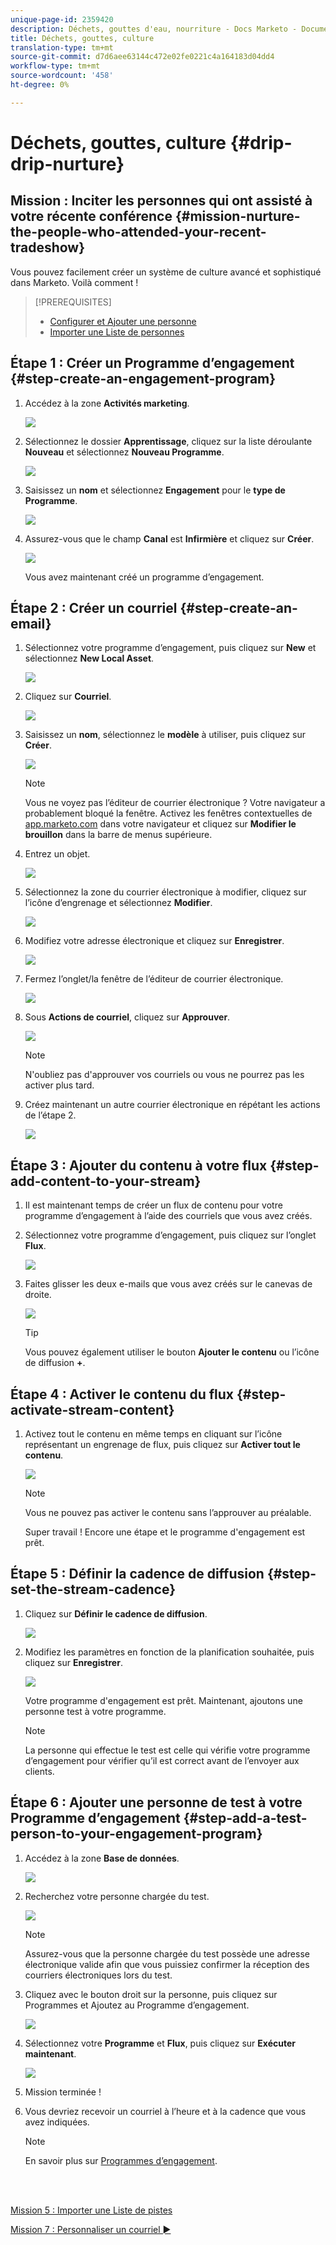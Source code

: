 ```yaml
---
unique-page-id: 2359420
description: Déchets, gouttes d'eau, nourriture - Docs Marketo - Documentation sur le produit
title: Déchets, gouttes, culture
translation-type: tm+mt
source-git-commit: d7d6aee63144c472e02fe0221c4a164183d04dd4
workflow-type: tm+mt
source-wordcount: '458'
ht-degree: 0%

---
```



# Déchets, gouttes, culture {#drip-drip-nurture}

## Mission : Inciter les personnes qui ont assisté à votre récente conférence {#mission-nurture-the-people-who-attended-your-recent-tradeshow}

Vous pouvez facilement créer un système de culture avancé et sophistiqué dans Marketo. Voilà comment !

>[!PREREQUISITES]
>
>* [Configurer et Ajouter une personne](/help/marketo/getting-started/quick-wins/get-set-up-and-add-a-person.md)
>* [Importer une Liste de personnes](/help/marketo/getting-started/quick-wins/import-a-list-of-people.md)


## Étape 1 : Créer un Programme d’engagement {#step-create-an-engagement-program}

1. Accédez à la zone **Activités marketing**.

   ![](assets/one-3.png)

1. Sélectionnez le dossier **Apprentissage**, cliquez sur la liste déroulante **Nouveau** et sélectionnez **Nouveau Programme**.

   ![](assets/two-4.png)

1. Saisissez un **nom** et sélectionnez **Engagement** pour le **type de Programme**.

   ![](assets/three-3.png)

1. Assurez-vous que le champ **Canal** est **Infirmière** et cliquez sur **Créer**.

   ![](assets/four-2.png)

   Vous avez maintenant créé un programme d’engagement.

## Étape 2 : Créer un courriel {#step-create-an-email}

1. Sélectionnez votre programme d’engagement, puis cliquez sur **New** et sélectionnez **New Local Asset**.

   ![](assets/five-3.png)

1. Cliquez sur **Courriel**.

   ![](assets/six-3.png)

1. Saisissez un **nom**, sélectionnez le **modèle** à utiliser, puis cliquez sur **Créer**.

   ![](assets/seven-4.png)

   >[!NOTE]
   >
   >Vous ne voyez pas l’éditeur de courrier électronique ? Votre navigateur a probablement bloqué la fenêtre. Activez les fenêtres contextuelles de [app.marketo.com](https://app.marketo.com) dans votre navigateur et cliquez sur **Modifier le brouillon** dans la barre de menus supérieure.

1. Entrez un objet.

   ![](assets/eight-2.png)

1. Sélectionnez la zone du courrier électronique à modifier, cliquez sur l’icône d’engrenage et sélectionnez **Modifier**.

   ![](assets/nine-1.png)

1. Modifiez votre adresse électronique et cliquez sur **Enregistrer**.

   ![](assets/ten-3.png)

1. Fermez l’onglet/la fenêtre de l’éditeur de courrier électronique.

   ![](assets/eleven-3.png)

1. Sous **Actions de courriel**, cliquez sur **Approuver**.

   ![](assets/twelve-2.png)

   >[!NOTE]
   >
   >N&#39;oubliez pas d&#39;approuver vos courriels ou vous ne pourrez pas les activer plus tard.

1. Créez maintenant un autre courrier électronique en répétant les actions de l’étape 2.

   ![](assets/thirteen-2.png)

## Étape 3 : Ajouter du contenu à votre flux {#step-add-content-to-your-stream}

1. Il est maintenant temps de créer un flux de contenu pour votre programme d’engagement à l’aide des courriels que vous avez créés.

1. Sélectionnez votre programme d’engagement, puis cliquez sur l’onglet **Flux**.

   ![](assets/fourteen-2.png)

1. Faites glisser les deux e-mails que vous avez créés sur le canevas de droite.

   ![](assets/fifteen-2.png)

   >[!TIP]
   >
   >Vous pouvez également utiliser le bouton **Ajouter le contenu** ou l’icône de diffusion **+**.

## Étape 4 : Activer le contenu du flux {#step-activate-stream-content}

1. Activez tout le contenu en même temps en cliquant sur l’icône représentant un engrenage de flux, puis cliquez sur **Activer tout le contenu**.

   ![](assets/image2014-9-24-12-3a48-3a28.png)

   >[!NOTE]
   >
   >Vous ne pouvez pas activer le contenu sans l’approuver au préalable.

   Super travail ! Encore une étape et le programme d&#39;engagement est prêt.

## Étape 5 : Définir la cadence de diffusion {#step-set-the-stream-cadence}

1. Cliquez sur **Définir le cadence de diffusion**.

   ![](assets/seventeen.png)

1. Modifiez les paramètres en fonction de la planification souhaitée, puis cliquez sur **Enregistrer**.

   ![](assets/image2014-9-24-12-3a49-3a5.png)

   Votre programme d&#39;engagement est prêt. Maintenant, ajoutons une personne test à votre programme.

   >[!NOTE]
   >
   >La personne qui effectue le test est celle qui vérifie votre programme d’engagement pour vérifier qu’il est correct avant de l’envoyer aux clients.

## Étape 6 : Ajouter une personne de test à votre Programme d’engagement {#step-add-a-test-person-to-your-engagement-program}

1. Accédez à la zone **Base de données**.

   ![](assets/nineteen-1.png)

1. Recherchez votre personne chargée du test.

   ![](assets/twenty-1.png)

   >[!NOTE]
   >
   >Assurez-vous que la personne chargée du test possède une adresse électronique valide afin que vous puissiez confirmer la réception des courriers électroniques lors du test.

1. Cliquez avec le bouton droit sur la personne, puis cliquez sur Programmes et Ajoutez au Programme d’engagement.

   ![](assets/twenty-one.png)

1. Sélectionnez votre **Programme** et **Flux**, puis cliquez sur **Exécuter maintenant**.

   ![](assets/twenty-two.png)

1. Mission terminée !

1. Vous devriez recevoir un courriel à l’heure et à la cadence que vous avez indiquées.

   >[!NOTE]
   >
   >En savoir plus sur [Programmes d’engagement](/help/marketo/product-docs/email-marketing/drip-nurturing/creating-an-engagement-program/understanding-engagement-programs.md).

<br> 

[Mission 5 : Importer une Liste de pistes](/help/marketo/getting-started/quick-wins/import-a-list-of-people.md)

[Mission 7 : Personnaliser un courriel ►](/help/marketo/getting-started/quick-wins/personalize-an-email.md)

